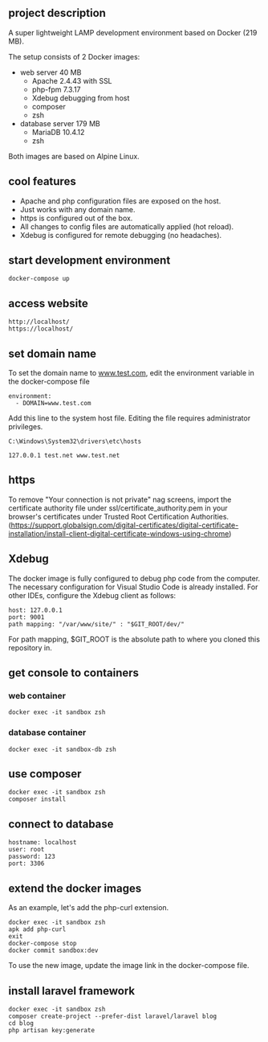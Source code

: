 ## project description

A super lightweight LAMP development environment based on Docker (219 MB).

The setup consists of 2 Docker images:

- web server 40 MB
    - Apache 2.4.43 with SSL
    - php-fpm 7.3.17
    - Xdebug debugging from host
    - composer
    - zsh
- database server 179 MB
    - MariaDB 10.4.12
    - zsh

Both images are based on Alpine Linux.

## cool features

- Apache and php configuration files are exposed on the host.
- Just works with any domain name.
- https is configured out of the box.
- All changes to config files are automatically applied (hot reload).
- Xdebug is configured for remote debugging (no headaches).

## start development environment

    docker-compose up

## access website

    http://localhost/
    https://localhost/

## set domain name

To set the domain name to www.test.com, edit the environment variable in the docker-compose file

    environment:
      - DOMAIN=www.test.com

Add this line to the system host file. Editing the file requires administrator privileges.

    C:\Windows\System32\drivers\etc\hosts

    127.0.0.1 test.net www.test.net

## https

To remove "Your connection is not private" nag screens, import the certificate authority file under ssl/certificate_authority.pem in your browser's certificates under Trusted Root Certification Authorities. (https://support.globalsign.com/digital-certificates/digital-certificate-installation/install-client-digital-certificate-windows-using-chrome)

## Xdebug

The docker image is fully configured to debug php code from the computer. The necessary configuration for Visual Studio Code is already installed. For other IDEs, configure the Xdebug client as follows:

    host: 127.0.0.1
    port: 9001
    path mapping: "/var/www/site/" : "$GIT_ROOT/dev/"

For path mapping, $GIT_ROOT is the absolute path to where you cloned this
repository in.

## get console to containers

### web container

    docker exec -it sandbox zsh

### database container

    docker exec -it sandbox-db zsh

## use composer

    docker exec -it sandbox zsh
    composer install

## connect to database

    hostname: localhost
    user: root
    password: 123
    port: 3306

## extend the docker images

As an example, let's add the php-curl extension.

    docker exec -it sandbox zsh
    apk add php-curl
    exit
    docker-compose stop
    docker commit sandbox:dev

To use the new image, update the image link in the docker-compose file.

## install laravel framework

    docker exec -it sandbox zsh
    composer create-project --prefer-dist laravel/laravel blog
    cd blog
    php artisan key:generate
